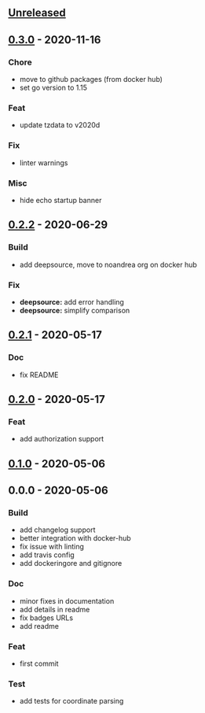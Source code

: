 <a name="unreleased"></a>
## [Unreleased]


<a name="0.3.0"></a>
## [0.3.0] - 2020-11-16
### Chore
- move to github packages (from docker hub)
- set go version to 1.15

### Feat
- update tzdata to v2020d

### Fix
- linter warnings

### Misc
- hide echo startup banner


<a name="0.2.2"></a>
## [0.2.2] - 2020-06-29
### Build
- add deepsource, move to noandrea org on docker hub

### Fix
- **deepsource:** add error handling
- **deepsource:** simplify comparison


<a name="0.2.1"></a>
## [0.2.1] - 2020-05-17
### Doc
- fix README


<a name="0.2.0"></a>
## [0.2.0] - 2020-05-17
### Feat
- add authorization support


<a name="0.1.0"></a>
## [0.1.0] - 2020-05-06

<a name="0.0.0"></a>
## 0.0.0 - 2020-05-06
### Build
- add changelog support
- better integration with docker-hub
- fix issue with linting
- add travis config
- add dockeringore and gitignore

### Doc
- minor fixes in documentation
- add details in readme
- fix badges URLs
- add readme

### Feat
- first commit

### Test
- add tests for coordinate parsing


[Unreleased]: https://github.com/noandrea/geo2tz/compare/0.3.0...HEAD
[0.3.0]: https://github.com/noandrea/geo2tz/compare/0.2.2...0.3.0
[0.2.2]: https://github.com/noandrea/geo2tz/compare/0.2.1...0.2.2
[0.2.1]: https://github.com/noandrea/geo2tz/compare/0.2.0...0.2.1
[0.2.0]: https://github.com/noandrea/geo2tz/compare/0.1.0...0.2.0
[0.1.0]: https://github.com/noandrea/geo2tz/compare/0.0.0...0.1.0
